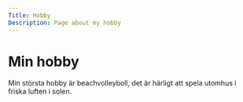 ```yaml
---
Title: Hobby
Description: Page about my hobby
---
```


Min hobby
==================

Min största hobby är beachvolleyboll, det är härligt att spela utomhus i friska luften i solen.